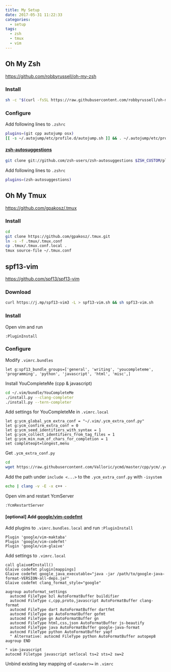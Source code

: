 ```yaml
---
title: My Setup
date: 2017-05-31 11:22:33
categories:
  - setup
tags:
  - zsh
  - tmux
  - vim
---
```


## Oh My Zsh

https://github.com/robbyrussell/oh-my-zsh

### Install

```sh
sh -c "$(curl -fsSL https://raw.githubusercontent.com/robbyrussell/oh-my-zsh/master/tools/install.sh)"
```

### Configure

Add following lines to `.zshrc`

```sh
plugins=(git cpp autojump osx)
[[ -s ~/.autojump/etc/profile.d/autojump.sh ]] && . ~/.autojump/etc/profile.d/autojump.sh
```

#### [zsh-autosuggestions](https://github.com/zsh-users/zsh-autosuggestions)

```sh
git clone git://github.com/zsh-users/zsh-autosuggestions $ZSH_CUSTOM/plugins/zsh-autosuggestions
```

Add following lines to `.zshrc`

```sh
plugins=(zsh-autosuggestions)
```

## Oh My Tmux

https://github.com/gpakosz/.tmux

### Install

```sh
cd
git clone https://github.com/gpakosz/.tmux.git
ln -s -f .tmux/.tmux.conf
cp .tmux/.tmux.conf.local .
tmux source-file ~/.tmux.conf
```

## spf13-vim

https://github.com/spf13/spf13-vim

### Download

```sh
curl https://j.mp/spf13-vim3 -L > spf13-vim.sh && sh spf13-vim.sh
```

### Install

Open vim and run

```vim
:PluginInstall
```

### Configure

Modify `.vimrc.bundles`

```vim
let g:spf13_bundle_groups=['general', 'writing', 'youcompleteme', 'programming', 'python', 'javascript', 'html', 'misc',]
```

Install YouCompleteMe (cpp & javascript)

```sh
cd ~/.vim/bundle/YouCompleteMe
./install.py --clang-completer
./install.py --tern-completer
```

Add settings for YouCompleteMe in `.vimrc.local`

```vim
let g:ycm_global_ycm_extra_conf = "~/.vim/.ycm_extra_conf.py"
let g:ycm_confirm_extra_conf = 0
let g:ycm_seed_identifiers_with_syntax = 1
let g:ycm_collect_identifiers_from_tag_files = 1
let g:ycm_min_num_of_chars_for_completion = 1
set completeopt=longest,menu
```

Get `.ycm_extra_conf.py`

```sh
cd
wget https://raw.githubusercontent.com/Valloric/ycmd/master/cpp/ycm/.ycm_extra_conf.py
```

Add the path under `include <...>` to the `.ycm_extra_conf.py` with `-isystem`

```sh
echo | clang -v -E -x c++ -
```

Open vim and restart YcmServer

```vim
:YcmRestartServer
```

#### [optional] Add [google/vim-codefmt](https://github.com/google/vim-codefmt)

Add plugins to `.vimrc.bundles.local` and run `:PluginInstall`

```vim
Plugin 'google/vim-maktaba'
Plugin 'google/vim-codefmt'
Plugin 'google/vim-glaive'
```

Add settings to `.vimrc.local`

```vim
call glaive#Install()
Glaive codefmt plugin[mappings]
Glaive codefmt google_java_executable="java -jar /path/to/google-java-format-VERSION-all-deps.jar"
Glaive codefmt clang_format_style="google"
 
augroup autoformat_settings
  autocmd FileType bzl AutoFormatBuffer buildifier
  autocmd FileType c,cpp,proto,javascript AutoFormatBuffer clang-format
  autocmd FileType dart AutoFormatBuffer dartfmt
  autocmd FileType go AutoFormatBuffer gofmt
  autocmd FileType gn AutoFormatBuffer gn
  autocmd FileType html,css,json AutoFormatBuffer js-beautify
  autocmd FileType java AutoFormatBuffer google-java-format
  autocmd FileType python AutoFormatBuffer yapf
  " Alternative: autocmd FileType python AutoFormatBuffer autopep8
augroup END
 
" vim-javascript
autocmd Filetype javascript setlocal ts=2 sts=2 sw=2
```

Unbind existing key mapping of `<Leader>=` in `.vimrc`
